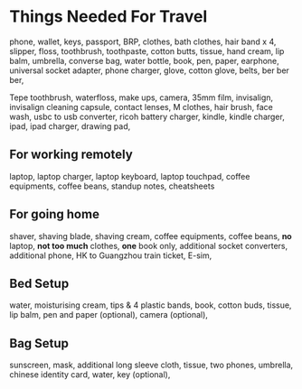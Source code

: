 # Things Needed For Travel

phone, wallet, keys,
passport, BRP,
clothes, bath clothes, hair band x 4, slipper, floss, toothbrush, toothpaste,
cotton butts, tissue,
hand cream, lip balm, umbrella, converse bag,
water bottle,
book, pen, paper,
earphone, universal socket adapter, phone charger,
glove, cotton glove,
belts,
ber ber ber,

Tepe toothbrush, waterfloss, make ups, camera, 35mm film, invisalign, invisalign
cleaning capsule, contact lenses, M clothes, hair brush,
face wash, usbc to usb converter, ricoh battery charger, 
kindle, kindle charger, ipad, ipad charger, drawing pad,

## For working remotely

laptop, laptop charger, laptop keyboard, laptop touchpad, 
coffee equipments, coffee beans,
standup notes, cheatsheets

## For going home

shaver, shaving blade, shaving cream,
coffee equipments, coffee beans,
**no** laptop, **not too much** clothes, **one** book only,
additional socket converters, additional phone,
HK to Guangzhou train ticket,
E-sim, 

## Bed Setup

water, moisturising cream, tips & 4 plastic bands, book, cotton buds, tissue,
lip balm, pen and paper (optional), camera (optional),

## Bag Setup

sunscreen, mask, additional long sleeve cloth, tissue, two phones, umbrella,
chinese identity card, water, key (optional),
